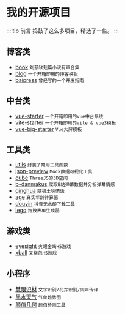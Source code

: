# 我的开源项目

::: tip 前言
捣鼓了这么多项目，精选了一些。
:::

## 博客类

- [book](https://lubanseven.gitee.io/book) `刘慈欣短篇小说有声合集`
- [blog](https://gitee.com/lubanseven/blog) `一个开箱即用的博客模板`
- [baipress](https://github.com/JasonBai007/baipress) `曾经写的一个开发指南`

## 中台类

- [vue-starter](https://github.com/JasonBai007/vue-starter) `一个开箱即用的vue中台系统`
- [vite-starter](https://github.com/JasonBai007/vite-starter) `一个开箱即用的vite & vue3模板`
- [vue-big-starter](https://gitee.com/lubanseven/vue-big-starter) `Vue大屏模板`

## 工具类

- [utils](https://gitee.com/lubanseven/utils) `封装了常用工具函数`
- [json-preview](https://github.com/JasonBai007/json-preview) `Mock数据可视化工具`
- [cube](https://github.com/JasonBai007/cube) `ThreeJS的3D空间`
- [b-danmakus](https://github.com/JasonBai007/b-danmakus) `爬取B站弹幕数据并分析弹幕情感`
- [qinghua](https://gitee.com/lubanseven/qinghua) `随机土味情话`
- [age](https://gitee.com/lubanseven/age) `真实年龄计算器`
- [douyin](https://gitee.com/lubanseven/douyin) `抖音无水印下载工具`
- [lego](https://github.com/JasonBai007/lego) `拖拽表单生成器`

## 游戏类

- [eyesight](https://gitee.com/lubanseven/eyesight) `火眼金睛H5游戏`
- [xball](https://gitee.com/lubanseven/xball) `叉烧包H5游戏`

## 小程序

- [慧眼识材](https://jasonbai007.github.io/blog/tech/mp1.jpg) `文字识别/花卉识别/同声传译`
- [墨水天气](https://jasonbai007.github.io/blog/tech/mp2.jpg) `气象趋势图`
- [颜值几何](https://jasonbai007.github.io/blog/tech/mp3.jpg) `颜值检测工具`
